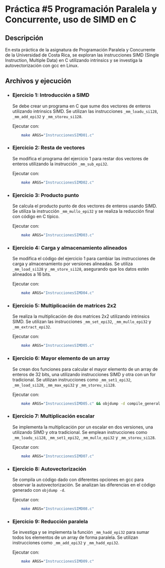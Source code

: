 # Práctica #5 Programación Paralela y Concurrente, uso de SIMD en C
## Descripción
En esta práctica de la asignatura de Programación Paralela y Concurrente de la Universidad de Costa Rica, se exploran las instrucciones SIMD (Single Instruction, Multiple Data) en C utilizando intrinsics y se investiga la autovectorización con gcc en Linux.

## Archivos y ejecución

- ### **Ejercicio 1: Introducción a SIMD**

    Se debe crear un programa en C que sume dos vectores de enteros utilizando intrinsics SIMD. Se utilizan las instrucciones `_mm_loadu_si128`, `_mm_add_epi32` y `_mm_storeu_si128`.

    Ejecutar con: 
    ```bash
        make ARGS="InstruccionesSIMD01.c"
    ```
- ### **Ejercicio 2: Resta de vectores**
 
    Se modifica el programa del ejercicio 1 para restar dos vectores de enteros utilizando la instrucción `_mm_sub_epi32`.

    Ejecutar con: 
    ```bash
        make ARGS="InstruccionesSIMD02.c"
    ```
- ### **Ejercicio 3: Producto punto**

    Se calcula el producto punto de dos vectores de enteros usando SIMD. Se utiliza la instrucción `_mm_mullo_epi32` y se realiza la reducción final con código en C típico.

    Ejecutar con: 
    ```bash
        make ARGS="InstruccionesSIMD03.c"
    ```
- ### **Ejercicio 4: Carga y almacenamiento alineados**

    Se modifica el código del ejercicio 1 para cambiar las instrucciones de carga y almacenamiento por versiones alineadas. Se utiliza `_mm_load_si128` y `_mm_store_si128`, asegurando que los datos estén alineados a 16 bits.

    Ejecutar con: 
    ```bash
        make ARGS="InstruccionesSIMD04.c"
    ```
- ### **Ejercicio 5: Multiplicación de matrices 2x2**

    Se realiza la multiplicación de dos matrices 2x2 utilizando intrinsics SIMD. Se utilizan las instrucciones `_mm_set_epi32`, `_mm_mullo_epi32` y `_mm_extract_epi32`.

    Ejecutar con: 
    ```bash
        make ARGS="InstruccionesSIMD05.c"
    ```
- ### **Ejercicio 6: Mayor elemento de un array**

    Se crean dos funciones para calcular el mayor elemento de un array de enteros de 32 bits, una utilizando instrucciones SIMD y otra con un for tradicional. Se utilizan instrucciones como `_mm_set1_epi32`, `_mm_load_si128`, `_mm_max_epi32` y `_mm_storeu_si128`.

    Ejecutar con: 
    ```bash
        make ARGS="InstruccionesSIMD05.c" && objdump -d compile_general
    ```
- ### **Ejercicio 7: Multiplicación escalar**

    Se implementa la multiplicación por un escalar en dos versiones, una utilizando SIMD y otra tradicional. Se emplean instrucciones como `_mm_loadu_si128`, `_mm_set1_epi32`, `_mm_mullo_epi32` y `_mm_storeu_si128`.

    Ejecutar con: 
    ```bash
        make ARGS="InstruccionesSIMD07.c"
    ```
- ### **Ejercicio 8: Autovectorización**

    Se compila un código dado con diferentes opciones en gcc para observar la autovectorización. Se analizan las diferencias en el código generado con `objdump -d`.

    Ejecutar con: 
    ```bash
        make ARGS="InstruccionesSIMD08.c"
    ```
- ### **Ejercicio 9: Reducción paralela**

    Se investiga y se implementa la función `_mm_hadd_epi32` para sumar todos los elementos de un array de forma paralela. Se utilizan instrucciones como `_mm_add_epi32` y `_mm_hadd_epi32`.

    Ejecutar con: 
    ```bash
        make ARGS="InstruccionesSIMD09.c"
    ```